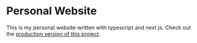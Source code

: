 # Personal Website


This is my personal website written with typescript and next js. Check out the [production version of this project](https://umitde.com).
